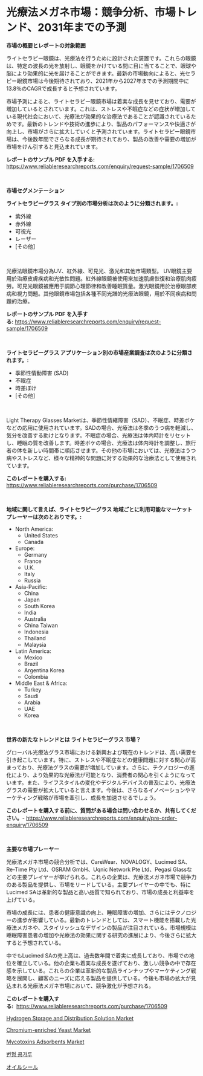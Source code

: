 <p><h1>光療法メガネ市場：競争分析、市場トレンド、2031年までの予測</h1></p><p><strong>市場の概要とレポートの対象範囲</strong></p>
<p><p>ライトセラピー眼鏡は、光療法を行うために設計された装置です。これらの眼鏡は、特定の波長の光を放射し、眼鏡をかけている間に目に当てることで、眼球や脳により効果的に光を届けることができます。最新の市場動向によると、光セラピー眼鏡市場は今後期待されており、2021年から2027年までの予測期間中に13.8％のCAGRで成長すると予想されています。 </p><p>市場予測によると、ライトセラピー眼鏡市場は着実な成長を見せており、需要が増加しているとされています。これは、ストレスや不眠症などの症状が増加している現代社会において、光療法が効果的な治療法であることが認識されているためです。最新のトレンドや技術の進歩により、製品のパフォーマンスや快適さが向上し、市場がさらに拡大していくと予測されています。ライトセラピー眼鏡市場は、今後数年間でさらなる成長が期待されており、製品の改善や需要の増加が市場をけん引すると見込まれています。</p></p>
<p><strong>レポートのサンプル PDF を入手する:</strong> <a href="https://www.reliableresearchreports.com/enquiry/request-sample/1706509">https://www.reliableresearchreports.com/enquiry/request-sample/1706509</a></p>
<p>&nbsp;</p>
<p><strong>市場セグメンテーション</strong></p>
<p><strong>ライトセラピーグラス タイプ別の市場分析は次のように分類されます。:</strong></p>
<p><ul><li>紫外線</li><li>赤外線</li><li>可視光</li><li>レーザー</li><li>[その他]</li></ul></p>
<p>&nbsp;</p>
<p><p>光療法眼鏡市場分為UV、紅外線、可見光、激光和其他市場類型。 UV眼鏡主要用於治療皮膚疾病和光敏性問題。紅外線眼鏡被使用來加速肌膚恢復和治療肌肉疲勞。可見光眼鏡被應用于調節心理節律和改善睡眠質量。激光眼鏡用於治療眼部疾病和視力問題。其他眼鏡市場包括各種不同光譜的光療法眼鏡，用於不同疾病和問題的治療。</p></p>
<p><strong>レポートのサンプル PDF を入手する:</strong>&nbsp;<a href="https://www.reliableresearchreports.com/enquiry/request-sample/1706509">https://www.reliableresearchreports.com/enquiry/request-sample/1706509</a></p>
<p>&nbsp;</p>
<p><strong> ライトセラピーグラス アプリケーション別の市場産業調査は次のように分類されます。:</strong></p>
<p><ul><li>季節性情動障害 (SAD)</li><li>不眠症</li><li>時差ぼけ</li><li>[その他]</li></ul></p>
<p>&nbsp;</p>
<p><p>Light Therapy Glasses Marketは、季節性情緒障害（SAD）、不眠症、時差ボケなどの応用に使用されています。SADの場合、光療法は冬季のうつ病を軽減し、気分を改善する助けとなります。不眠症の場合、光療法は体内時計をリセットし、睡眠の質を改善します。時差ボケの場合、光療法は体内時計を調整し、旅行者の体を新しい時間帯に順応させます。その他の市場においては、光療法はうつ病やストレスなど、様々な精神的な問題に対する効果的な治療法として使用されています。</p></p>
<p><strong>このレポートを購入する:</strong>&nbsp; <a href="https://www.reliableresearchreports.com/purchase/1706509">https://www.reliableresearchreports.com/purchase/1706509</a></p>
<p>&nbsp;</p>
<p><strong>地域に関して言えば、ライトセラピーグラス 地域ごとに利用可能なマーケットプレーヤーは次のとおりです。:</strong></p>
<p><ul>
    <li>
        North America:
        <ul>
            <li>United States</li>
            <li>Canada</li>
        </ul>
    </li>
    <li>
        Europe:
        <ul>
            <li>Germany</li>
            <li>France</li>
            <li>U.K.</li>
            <li>Italy</li>
            <li>Russia</li>
        </ul>
    </li>
    <li>
        Asia-Pacific:
        <ul>
            <li>China</li>
            <li>Japan</li>
            <li>South Korea</li>
            <li>India</li>
            <li>Australia</li>
            <li>China Taiwan</li>
            <li>Indonesia</li>
            <li>Thailand</li>
            <li>Malaysia</li>
        </ul>
    </li>
    <li>
        Latin America:
        <ul>
            <li>Mexico</li>
            <li>Brazil</li>
            <li>Argentina Korea</li>
            <li>Colombia</li>
        </ul>
    </li>
    <li>
        Middle East & Africa:
        <ul>
            <li>Turkey</li>
            <li>Saudi</li>
            <li>Arabia</li>
            <li>UAE</li>
            <li>Korea</li>
        </ul>
    </li>
    </ul></p>
<p>&nbsp;</p>
<p><strong>世界の新たなトレンドとは ライトセラピーグラス 市場？</strong></p>
<p><p>グローバル光療法グラス市場における新興および現在のトレンドは、高い需要を引き起こしています。特に、ストレスや不眠症などの健康問題に対する関心が高まっており、光療法グラスの需要が増加しています。さらに、テクノロジーの進化により、より効果的な光療法が可能となり、消費者の関心を引くようになっています。また、ライフスタイルの変化やデジタルデバイスの普及により、光療法グラスの需要が拡大していると言えます。今後は、さらなるイノベーションやマーケティング戦略が市場を牽引し、成長を加速させるでしょう。</p></p>
<p><strong>このレポートを購入する前に、質問がある場合は問い合わせるか、共有してください。</strong>- <a href="https://www.reliableresearchreports.com/enquiry/pre-order-enquiry/1706509">https://www.reliableresearchreports.com/enquiry/pre-order-enquiry/1706509</a></p>
<p>&nbsp;</p>
<p><strong>主要な市場プレーヤー</strong></p>
<p><p>光療法メガネ市場の競合分析では、CareWear、NOVALOGY、Lucimed SA、Re-Time Pty Ltd、OSRAM GmbH、Uqnic Network Pte Ltd、Pegasi Glassなどの主要プレイヤーが挙げられる。これらの企業は、光療法メガネ市場で競争力のある製品を提供し、市場をリードしている。主要プレイヤーの中でも、特にLucimed SAは革新的な製品と高い品質で知られており、市場の成長と利益率を上げている。</p><p>市場の成長には、患者の健康意識の向上、睡眠障害の増加、さらにはテクノロジーの進歩が影響している。最新のトレンドとしては、スマート機能を搭載した光療法メガネや、スタイリッシュなデザインの製品が注目されている。市場規模は睡眠障害患者の増加や光療法の効果に関する研究の進展により、今後さらに拡大すると予想されている。</p><p>中でもLucimed SAの売上高は、過去数年間で着実に成長しており、市場での地位を確立している。他の企業も着実な成長を遂げており、激しい競争の中で存在感を示している。これらの企業は革新的な製品ラインナップやマーケティング戦略を展開し、顧客のニーズに応える製品を提供している。今後も市場の拡大が見込まれる光療法メガネ市場において、競争激化が予想される。</p></p>
<p><strong>このレポートを購入する:</strong>&nbsp;&nbsp;<a href="https://www.reliableresearchreports.com/purchase/1706509">https://www.reliableresearchreports.com/purchase/1706509</a></p>
<p><p><a href="https://issuu.com/reportprime-2/docs/hydrogen-storage-and-distribution-solution-market-">Hydrogen Storage and Distribution Solution Market</a></p><p><a href="https://github.com/angelajermaine/Market-Research-Report-List-2/blob/main/chromium-enriched-yeast-market.md">Chromium-enriched Yeast Market</a></p><p><a href="https://github.com/provorikovar/Market-Research-Report-List-3/blob/main/mycotoxins-adsorbents-market.md">Mycotoxins Adsorbents Market</a></p><p><a href="https://github.com/Madalyell456456/Market-Research-Report-List-1/blob/main/32874726181.md">변형 콩가루</a></p><p><a href="https://github.com/cbigkbh02719/Market-Research-Report-List-1/blob/main/19996717332.md">オイルシール</a></p></p>